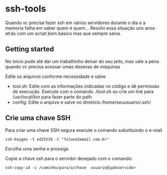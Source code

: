 # ssh-tools

Quando vc precisa fazer ssh em vários servidores durante o dia e a memoria falha em saber quem é quem...
Resolvi essa situação uns anos atrás com um script bem básico mas que sempre salva.

## Getting started

No início pode até dar um trabalhinho deixar do seu jeito, mas vale a pena quando vc precisa acessar umas dezenas de máquinas

Edite os arquivos conforme necessidade e salve

* tool.sh: Edite com as informações indicadas no código e dê permissão de execução. Execute com o comando ./tool.sh ou crie um link para /usr/local/bin para fazer parte do path
* config: Edite o arquivo e salve no diretório /home/seuusuario/.ssh/

## Crie uma chave SSH

Para criar uma chave SSH segura execute o comando substituindo o e-mail

```ssh-keygen -t ed25519 -C "fulano2email.com.br" ```

Escolha uma senha e prossiga 

Copie a chave ssh para o servidor desejado com o comando:

``` ssh-copy-id -i /caminho/para/a/chave  usuario@ipdoservidor ```